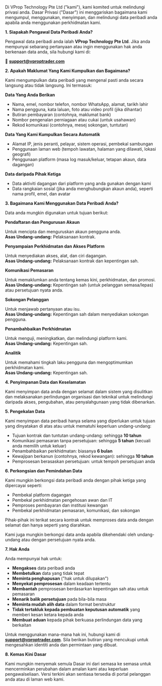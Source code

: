 Di VProp Technology Pte Ltd ("kami"), kami komited untuk melindungi privasi anda. Dasar Privasi ("Dasar") ini menggariskan bagaimana kami mengumpul, menggunakan, menyimpan, dan melindungi data peribadi anda apabila anda menggunakan perkhidmatan kami.

**1\. Siapakah Pengawal Data Peribadi Anda?**

Pengawal data peribadi anda ialah **VProp Technology Pte Ltd**. Jika anda mempunyai sebarang pertanyaan atau ingin menggunakan hak anda berkenaan data anda, sila hubungi kami di:

📧 **[support@vproptrader\.com](mailto:support@vproptrader.com)**

**2\. Apakah Maklumat Yang Kami Kumpulkan dan Bagaimana?**

Kami mengumpulkan data peribadi yang mengenal pasti anda secara langsung atau tidak langsung. Ini termasuk:

**Data Yang Anda Berikan**

- Nama, emel, nombor telefon, nombor WhatsApp, alamat, tarikh lahir
- Nama pengguna, kata laluan, foto atau video profil (jika dihantar)
- Butiran pembayaran (contohnya, maklumat bank)
- Nombor pengenalan perniagaan atau cukai (untuk usahawan)
- Rekod komunikasi (contohnya, mesej sokongan, tuntutan)

**Data Yang Kami Kumpulkan Secara Automatik**

- Alamat IP, jenis peranti, pelayar, sistem operasi, pembekal sambungan
- Penggunaan laman web (tempoh lawatan, halaman yang dilawati, lokasi geografi)
- Penggunaan platform (masa log masuk/keluar, tetapan akaun, data dagangan)

**Data daripada Pihak Ketiga**

- Data aktiviti dagangan dari platform yang anda gunakan dengan kami
- Data rangkaian sosial (jika anda menghubungkan akaun anda), seperti nama profil, emel, dan avatar

**3\. Bagaimana Kami Menggunakan Data Peribadi Anda?**

Data anda mungkin digunakan untuk tujuan berikut:

**Pendaftaran dan Pengurusan Akaun**

Untuk mencipta dan menguruskan akaun pengguna anda.  
**Asas Undang-undang:** Pelaksanaan kontrak.

**Penyampaian Perkhidmatan dan Akses Platform**

Untuk menyediakan akses, alat, dan ciri dagangan.  
**Asas Undang-undang:** Pelaksanaan kontrak dan kepentingan sah.

**Komunikasi Pemasaran**

Untuk memaklumkan anda tentang kemas kini, perkhidmatan, dan promosi.  
**Asas Undang-undang:** Kepentingan sah (untuk pelanggan semasa/lepas) atau persetujuan nyata anda.

**Sokongan Pelanggan**

Untuk menjawab pertanyaan atau isu.  
**Asas Undang-undang:** Kepentingan sah dalam menyediakan sokongan pengguna.

**Penambahbaikan Perkhidmatan**

Untuk menguji, meningkatkan, dan melindungi platform kami.  
**Asas Undang-undang:** Kepentingan sah.

**Analitik**

Untuk memahami tingkah laku pengguna dan mengoptimumkan perkhidmatan kami.  
**Asas Undang-undang:** Kepentingan sah.

**4\. Penyimpanan Data dan Keselamatan**

Kami menyimpan data anda dengan selamat dalam sistem yang disulitkan dan melaksanakan perlindungan organisasi dan teknikal untuk melindungi daripada akses, pengubahan, atau penyalahgunaan yang tidak dibenarkan.

**5\. Pengekalan Data**

Kami menyimpan data peribadi hanya selama yang diperlukan untuk tujuan yang dinyatakan di atas atau untuk mematuhi keperluan undang-undang:

- Tujuan kontrak dan tuntutan undang-undang: sehingga **10 tahun**
- Komunikasi pemasaran tanpa persetujuan: sehingga **5 tahun** (kecuali anda memilih untuk keluar)
- Penambahbaikan perkhidmatan: biasanya **6 bulan**
- Kewajipan berkanun (contohnya, rekod kewangan): sehingga **10 tahun**
- Pemprosesan berasaskan persetujuan: untuk tempoh persetujuan anda

**6\. Perkongsian dan Pemindahan Data**

Kami mungkin berkongsi data peribadi anda dengan pihak ketiga yang dipercayai seperti:

- Pembekal platform dagangan
- Pembekal perkhidmatan pengehosan awan dan IT
- Pemproses pembayaran dan institusi kewangan
- Pembekal perkhidmatan pemasaran, komunikasi, dan sokongan

Pihak-pihak ini terikat secara kontrak untuk memproses data anda dengan selamat dan hanya seperti yang diarahkan.

Kami juga mungkin berkongsi data anda apabila dikehendaki oleh undang-undang atau dengan persetujuan nyata anda.

**7\. Hak Anda**

Anda mempunyai hak untuk:

- **Mengakses** data peribadi anda
- **Membetulkan** data yang tidak tepat
- **Meminta penghapusan** ("hak untuk dilupakan")
- **Menyekat pemprosesan** dalam keadaan tertentu
- **Membantah** pemprosesan berdasarkan kepentingan sah atau untuk pemasaran
- **Menarik balik persetujuan** pada bila-bila masa
- **Meminta mudah alih data** dalam format berstruktur
- **Tidak tertakluk kepada pembuatan keputusan automatik** yang memberi kesan ketara kepada anda
- **Membuat aduan** kepada pihak berkuasa perlindungan data yang berkaitan

Untuk menggunakan mana-mana hak ini, hubungi kami di **[support@vproptrader\.com](mailto:support@vproptrader.com)**. Sila berikan butiran yang mencukupi untuk mengesahkan identiti anda dan permintaan yang dibuat.

**8\. Kemas Kini Dasar**

Kami mungkin menyemak semula Dasar ini dari semasa ke semasa untuk mencerminkan perubahan dalam amalan kami atau keperluan pengawalseliaan. Versi terkini akan sentiasa tersedia di portal pelanggan anda atau di laman web kami.

